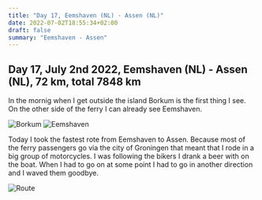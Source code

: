 ```yaml
---
title: "Day 17, Eemshaven (NL) - Assen (NL)"
date: 2022-07-02T18:55:34+02:00
draft: false
summary: "Eemshaven - Assen"
---
```

## Day 17, July 2nd 2022, Eemshaven (NL) - Assen (NL), 72 km, total 7848 km
In the mornig when I get outside the island Borkum is the first thing I see. On the
other side of the ferry I can already see Eemshaven.

![Borkum](/images/noordkaap2022-07-02-06-borkum-r.jpg "Borkum")
![Eemshaven](/images/noordkaap2022-07-02-01-eemshaven.jpg "Eemshaven")

Today I took the fastest rote from Eemshaven to Assen. Because most of the ferry passengers go via the city of Groningen
that meant that I rode in a big group of motorcycles. I was following the bikers I drank a beer with on the boat.
When I had to go on at some point I had to go in another direction and I waved them goodbye.

![Route](/images/kaart-dag-17.jpg "Route")
